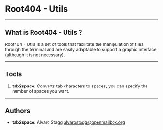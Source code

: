# Root404 - Utils

----
## What is Root404 - Utils ?
Root404 - Utils is a set of tools that facilitate the manipulation of files through the terminal and are easily adaptable to support a graphic interface (although it is not necessary).

---
## Tools
1. **tab2space:** Converts tab characters to spaces, you can specify the number of spaces you want.


----
## Authors
* **tab2space:** Alvaro Stagg [alvarostagg@openmailbox.org](mailto:alvarostagg@openmailbox.org)